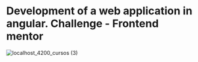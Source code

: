# Development of a web application in angular. Challenge - Frontend mentor
![localhost_4200_cursos (3)](https://user-images.githubusercontent.com/49293594/201550093-782c54bc-e26b-4279-87df-8968c5853b63.png)
